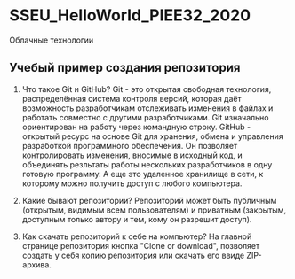 # SSEU_HelloWorld_PIEE32_2020 #
Облачные технологии

## Учебый пример создания репозитория

1. Что такое Git и GitHub?
Git -  это открытая свободная технология, распределённая система контроля версий, которая даёт возможность разработчикам отслеживать изменения в файлах и работать совместно с другими разработчиками.
Git изначально ориентирован на работу через командную строку.
GitHub - открытый ресурс на основе Git для хранения, обмена и управления разработкой программного обеспечения. Он позволяет контролировать изменения, вносимые в исходный код, и объединять резльтаты работы нескольких разработчиков в одну готовую программу.
А еще это удаленное хранилище в сети, к которому можно получить доступ с любого компьютера.

2. Какие бывают репозитории?
Репозиторий может быть публичным (открытым, видимым всем пользователям) и приватным (закрытым, доступным только автору и тем, кому он разрешит доступ).

3. Как скачать репозиторий к себе на компьютер?
На главной  странице репозитория кнопка "Clone or download", позволяет создать у себя копию репозитория или скачать его ввиде ZIP-архива.
